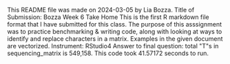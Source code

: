 This README file was made on 2024-03-05 by Lia Bozza.
Title of Submission: Bozza Week 6 Take Home
This is the first R markdown file format that I have submitted for this class. The purpose of 
this asssignment was to practice benchmarking & writing code, along with looking at ways to identify and replace characters in a matrix. Examples in the given document are vectorized. 
Instrument: RStudio4
Answer to final question: total "T"s in sequencing_matrix is 549,158. This code took 41.57172 seconds to run.
